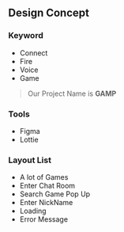 ﻿
## Design Concept

### Keyword
+ Connect
+ Fire
+ Voice
+ Game

>Our Project Name is **GAMP**
### Tools
+ Figma
+ Lottie

### Layout List
+ A lot of Games
+ Enter Chat Room
+ Search Game Pop Up
+ Enter NickName
+ Loading
+ Error Message
